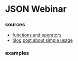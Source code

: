 # JSON Webinar

### sources

+ [functions and operators](http://www.postgresql.org/docs/9.3/static/functions-json.html)
+ [blog post about simple usage](http://clarkdave.net/2013/06/what-can-you-do-with-postgresql-and-json/)


### examples

```

```
